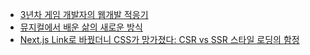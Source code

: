 - [3년차 게임 개발자의 웹개발 적응기](3년차%20게임개발자의%20웹개발%20적응기.md)
- [뮤지컬에서 배운 삶의 새로운 방식](/뮤지컬에서%20배운%20삶의%20새로운%20방식.md)
- [Next.js Link로 바꿨더니 CSS가 망가졌다: CSR vs SSR 스타일 로딩의 함정](/Next.js%20Link로%20바꿨더니%20CSS가%20망가졌다:%20CSR%20vs%20SSR%20스타일%20로딩의%20함정.md)

